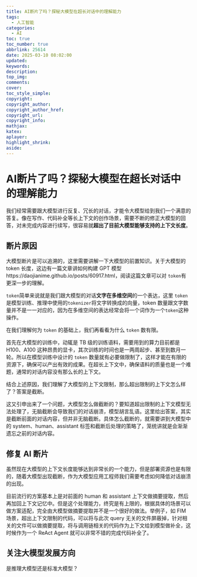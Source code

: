 ```yaml
---
title: AI断片了吗？探秘大模型在超长对话中的理解能力
tags:
  - 人工智能
categories:
  - AI
toc: true
toc_number: true
abbrlink: 25614
date: 2025-03-10 08:02:00
updated:
keywords:
description:
top_img:
comments:
cover:
toc_style_simple:
copyright:
copyright_author:
copyright_author_href:
copyright_url:
copyright_info:
mathjax:
katex:
aplayer:
highlight_shrink:
aside:
---
```


# AI断片了吗？探秘大模型在超长对话中的理解能力

我们经常需要跟大模型进行反复、冗长的对话，才能令大模型给到我们一个满意的答复。像在写作、代码补全等长上下文的创作场景，需要不断的修正大模型的回答，对未完成内容进行续写，很容易就**超出了目前大模型能够支持的上下文长度**。

## 断片原因

大模型断片是可以追溯的，这里需要讲解一下大模型的前置知识。关于大模型的 token 长度，这边有一篇文章讲如何构建 GPT 模型https://daojianime.github.io/posts/60917.html，阅读这篇文章可以对 `token`有更深一步的理解。

`token`简单来说就是我们跟大模型的对话**文字在多维空间**的一个表达，这里 `token`是模型训练、推理中使用的`tokenizer`将文字转换成的向量，token 数量跟文字数量并不是一一对应的，因为在多维空间的表达经常会将一个词作为一个`token`这种操作。

在我们理解何为 `token` 的基础上，我们再看看为什么 `token` 数有限。

首先在大模型的训练中，动辄是 TB 级的训练语料，需要用到的算力目前都是 H100、A100 这种昂贵的显卡，其次训练的时间也是一两周起步、甚至到数月一轮。所以在模型训练中设计的 `token` 数量就有必要做限制了，这样才能在有限的资源下，确保可以产出有效的成果。在超长上下文中，确保语料的质量也是一个难题，通常的对话内容没有那么长的上下文。

结合上述原因，我们理解了大模型的上下文限制，那么超出限制的上下文怎么样了？答案是截断。

这又引申出来了一个问题，大模型怎么做截断的？要知道超出限制的上下文模型无法处理了，无脑截断会导致我们的对话崩溃，模型胡言乱语。这里给出答案，其实是截断前面的对话内容，但并非无脑截断。具体怎么截断的，就需要讲到大模型中的 system、human、assistant 标签和截断后处理的策略了，笼统讲就是会渐渐遗忘之前的对话内容。

## 修复 AI 断片

虽然现在大模型的上下文长度能够达到非常长的一个能力，但是部署资源也是有限的，随着大模型出现截断，作为大模型应用工程师我们需要考虑如何降低对话崩溃的出现。

目前流行的方案基本上是对前面的 human 和 assistant 上下文做摘要提取，然后再加回上下文记忆中。但是这个处理能力，终究是有上限的，根据具体的场景可以做方案适配，完全由大模型做摘要提取并不是一个很好的做法。举例子，如 FIM 场景，超出上下文限制的代码，可以将与此次 query 无关的文件屏蔽掉，针对相关的文件可以做摘要提取，将与调用链相关的代码作为上下文给到模型做补全，这时候作为一个 ReAct Agent 就可以非常不错的完成代码补全了。

## 关注大模型发展方向

是推理大模型还是标准大模型？

